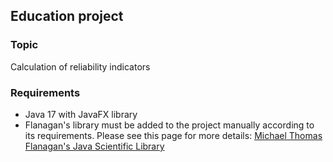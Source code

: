 ## Education project

### Topic
Calculation of reliability indicators

### Requirements
- Java 17 with JavaFX library
- Flanagan's library must be added to the project manually according to its requirements.
Please see this page for more details: [Michael Thomas Flanagan's Java Scientific Library](https://www.ee.ucl.ac.uk/~mflanaga/java/)